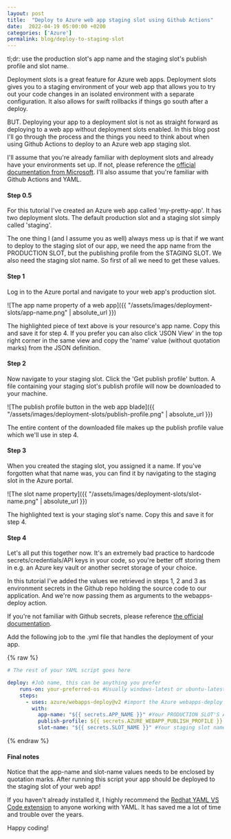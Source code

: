 ```yaml
---
layout: post
title:  "Deploy to Azure web app staging slot using Github Actions"
date:  2022-04-19 05:00:00 +0200
categories: ['Azure']
permalink: blog/deploy-to-staging-slot
---
```


tl;dr: use the production slot's app name and the staging slot's publish profile and slot name.

Deployment slots is a great feature for Azure web apps. Deployment slots gives you to a staging environment of your web app that allows you to try
out your code changes in an isolated environment with a separate configuration. It also allows for swift rollbacks if things go south after a deploy.

BUT. Deploying your app to a deployment slot is not as straight forward as deploying to a web app without deployment slots enabled. In this blog
post I'll go through the process and the things you need to think about when using Github Actions to deploy to an Azure web app staging slot.

I'll assume that you're already familiar with deployment slots and already have your environments set up. If not,  please reference the
[official documentation from Microsoft][slots-documentation]. I'll also assume that you're familiar with Github Actions and YAML.

<h4>Step 0.5</h4>

For this tutorial I've created an Azure web app called 'my-pretty-app'. It has two deployment slots. The default production slot and a staging slot
simply called 'staging'.

The one thing I (and I assume you as well) always mess up is that if we want to deploy to the staging slot of our app, we need the app name from the
PRODUCTION SLOT, but the publishing profile from the STAGING SLOT. We also need the staging slot name. So first of all we need to get these values.


<h4>Step 1</h4>

Log in to the Azure portal and navigate to your web app's production slot.

![The app name property of a web app]({{ "/assets/images/deployment-slots/app-name.png" | absolute_url }})

The highlighted piece of text above is your resource's app name. Copy this and save it for step 4. If you prefer you can also click 'JSON View' in the
top right corner in the same view and copy the 'name' value (without quotation marks) from the JSON definition.


<h4>Step 2</h4>

Now navigate to your staging slot. Click the 'Get publish profile' button. A file containing your staging slot's publish profile will now be downloaded
to your machine.

![The publish profile button in the web app blade]({{ "/assets/images/deployment-slots/publish-profile.png" | absolute_url }})

The entire content of the downloaded file makes up the publish profile value which we'll use in step 4.


<h4>Step 3</h4>

When you created the staging slot, you assigned it a name. If you've forgotten what that name was, you can find it by navigating to the staging slot in
the Azure portal.

![The slot name property]({{ "/assets/images/deployment-slots/slot-name.png" | absolute_url }})

The highlighted text is your staging slot's name. Copy this and save it for step 4.


<h4>Step 4</h4>

Let's all put this together now. It's an extremely bad practice to hardcode secrets/credentials/API keys in your code, so you're better off storing them
in e.g. an Azure key vault or another secret storage of your choice.

In this tutorial I've added the values we retrieved in steps 1, 2 and 3 as environment secrets in the Github repo holding the source code to our application.
And we're now passing them as arguments to the webapps-deploy action.

If you're not familiar with Github secrets, please reference [the official documentation][secrets-documentation].

Add the following job to the .yml file that handles the deployment of your app.

{% raw %}
``` yaml
# The rest of your YAML script goes here

deploy: #Job name, this can be anything you prefer
    runs-on: your-preferred-os #Usually windows-latest or ubuntu-latest
    steps:
      - uses: azure/webapps-deploy@v2 #import the Azure webapps-deploy action v2
        with:
          app-name: "${{ secrets.APP_NAME }}" #Your PRODUCTION SLOT'S APP NAME goes here
          publish-profile: ${{ secrets.AZURE_WEBAPP_PUBLISH_PROFILE }} #Your STAGING SLOT'S PUBLISH PROFILE goes here
          slot-name: "${{ secrets.SLOT_NAME }}" #Your staging slot name goes here
```
{% endraw %}

<h4>Final notes</h4>

Notice that the app-name and slot-name values needs to be enclosed by quotation marks. After running this script your app should be deployed to the staging slot of
your web app!

If you haven't already installed it, I highly recommend the [Redhat YAML VS Code extension][redhat-yaml] to anyone working with YAML. It has saved me a lot of time and
trouble over the years.

Happy coding!

[slots-documentation]: https://docs.microsoft.com/en-us/azure/app-service/deploy-staging-slots
[secrets-documentation]: https://docs.github.com/en/actions/security-guides/encrypted-secrets
[redhat-yaml]: https://marketplace.visualstudio.com/items?itemName=redhat.vscode-yaml
